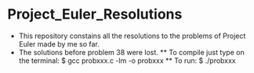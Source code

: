 # Project_Euler_Resolutions
* This repository constains all the resolutions to the problems of Project Euler made by me so far.
* The solutions before problem 38 were lost.
** To compile just type on the terminal:
 $ gcc probxxx.c -lm -o probxxx
** To run:
 $ ./probxxx
